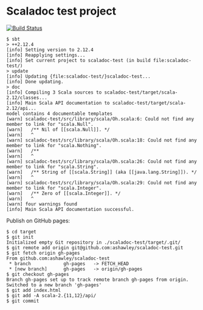 Scaladoc test project
=====================

[![Build Status](https://travis-ci.org/ashawley/scaladoc-test.svg?branch=apiMappings)](https://travis-ci.org/ashawley/scaladoc-test)

    $ sbt
    > ++2.12.4
    [info] Setting version to 2.12.4
    [info] Reapplying settings...
    [info] Set current project to scaladoc-test (in build file:scaladoc-test/)
    > update
    [info] Updating {file:scaladoc-test/}scaladoc-test...
    [info] Done updating.
    > doc
    [info] Compiling 3 Scala sources to scaladoc-test/target/scala-2.12/classes...
    [info] Main Scala API documentation to scaladoc-test/target/scala-2.12/api...
    model contains 4 documentable templates
    [warn] scaladoc-test/src/library/scala/Oh.scala:6: Could not find any member to link for "scala.Null".
    [warn]   /** Nil of [[scala.Null]]. */
    [warn]   ^
    [warn] scaladoc-test/src/library/scala/Oh.scala:18: Could not find any member to link for "scala.Nothing".
    [warn]   /**
    [warn]   ^
    [warn] scaladoc-test/src/library/scala/Oh.scala:26: Could not find any member to link for "scala.String".
    [warn]   /** String of [[scala.String]] (aka [[java.lang.String]]). */
    [warn]   ^
    [warn] scaladoc-test/src/library/scala/Oh.scala:29: Could not find any member to link for "scala.Integer".
    [warn]   /** Zero of [[scala.Integer]]. */
    [warn]   ^
    [warn] four warnings found
    [info] Main Scala API documentation successful.

Publish on GitHub pages:

    $ cd target
    $ git init
    Initialized empty Git repository in ./scaladoc-test/target/.git/
    $ git remote add origin git@github.com:ashawley/scaladoc-test.git
    $ git fetch origin gh-pages
    From github.com:ashawley/scaladoc-test
     * branch            gh-pages   -> FETCH_HEAD
     * [new branch]      gh-pages   -> origin/gh-pages
    $ git checkout gh-pages
    Branch gh-pages set up to track remote branch gh-pages from origin.
    Switched to a new branch 'gh-pages'
    $ git add index.html
    $ git add -A scala-2.{11,12}/api/
    $ git commit
